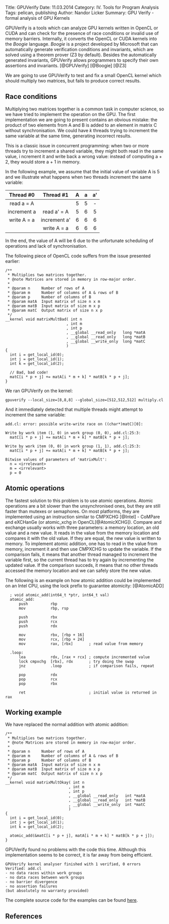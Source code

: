 Title: GPUVerify
Date: 11.03.2014
Category: IV. Tools for Program Analysis
Tags: pelican, publishing
Author: Nandor Licker
Summary: GPU Verify - formal analysis of GPU Kernels

GPUVerify is a tools which can analyze GPU kernels written in OpenCL or CUDA
and can check for the presence of race conditions or invalid use of memory
barriers. Internally, it converts the OpenCL or CUDA kernels into the *Boogie*
language. *Boogie* is a project developed by Microsoft that can automatically
generate verification conditions and invariants, which are solved using a
theorem prover (Z3 by default). Besides the automatically generated invariants,
GPUVerify allows programmers to specify their own assertions and invariants. [@GPUVerify] [@Boogie] [@Z3]

We are going to use GPUVerify to test and fix a small OpenCL kernel which should
multiply two matrices, but fails to produce correct results.

Race conditions
---------------

Multiplying two matrices together is a common task in computer science, so
we have tried to implement the operation on the GPU. The first implementation
we are going to present contains an obvious mistake: the product of two elements
from A and B is added to an element in matrix C  without synchronisation.
We could have *k* threads trying to increment the same variable at the same
time, generating incorrect results.

This is a classic issue in concurrent programming: when two or more threads try
to increment a shared variable, they might both read in the same value, i
ncrement it and write back a wrong value: instead of computing a + 2, they
would store a + 1 in memory.

In the following example, we assume that the initial value of variable A is 5
and we illustrate what happens when two threads increment the same variable:

| <center>Thread #0</ccenter> | <center>Thread #1</center> | A | a | a' |
|:---------------------------:|:--------------------------:|:-:|:-:|:--:|
| read a = A                  |                            | 5 | 5 |  - |
| increment a                 | read a' = A                | 5 | 6 | 5  |
| write A = a                 | increment a'               | 6 | 6 | 6  |
|                             | write A = a                | 6 | 6 | 6  |

In the end, the value of A will be 6 due to the unfortunate scheduling of
operations and lack of synchronisation.

The following piece of OpenCL code suffers from the issue presented earlier:

    /**
     * Multiplies two matrices together.
     * @note Matrices are stored in memory in row-major order.
     *
     * @param n     Number of rows of A
     * @param m     Number of columns of A & rows of B
     * @param p     Number of columns of B
     * @param matA  Input matrix of size n x m
     * @param matB  Input matrix of size m x p
     * @param matC  Output matrix of size n x p
     */
    __kernel void matrixMultBad( int n
                               , int m
                               , int p
                               , __global __read_only   long *matA
                               , __global __read_only   long *matB
                               , __global __write_only  long *matC
                               )
    {
      int i = get_local_id(0);
      int j = get_local_id(1);
      int k = get_local_id(2);

      // Bad, bad code!
      matC[i * p + j] += matA[i * m + k] * matB[k * p + j];
    }

We ran GPUVerify on the kernel:

    gpuverify --local_size=[8,8,8] --global_size=[512,512,512] multiply.cl


And it immediately detected that multiple threads might attempt to increment
the same variable:

    add.cl: error: possible write-write race on ((char*)matC)[0]:

    Write by work item (1, 0) in work group (0, 0), add.cl:25:3:
      matC[i * p + j] += matA[i * m + k] * matB[k * p + j];

    Write by work item (0, 0) in work group (1, 1), add.cl:25:3:
      matC[i * p + j] += matA[i * m + k] * matB[k * p + j];

    Bitwise values of parameters of 'matrixMult':
      n = <irrelevant>
      m = <irrelevant>
      p = 0

Atomic operations
-----------------

The fastest solution to this problem is to use atomic operations. Atomic
operations are a bit slower than the unsynchronised ones, but they are still
faster than mutexes or semaphores. On most platforms, they are implemented using
an instruction similar to CMPXCHG [@Intel] - CoMPare and eXCHanGe (or atomic_xchg
in OpenCL[@AtomicXCHG]). Compare and exchange usually works with three parameters:
a memory location, an old value and a new value. It reads in the value from the
memory location and compares it with the old value. If they are equal, the new
value is written to memory. To implement atomic addition, one has to read in the
value from memory, increment it and then use CMPXCHG to update the variable. If
the comparison fails, it means that another thread managed to increment the
variable first, so the current thread has to try again by incrementing the
updated value. If the comparison succeds, it means that no other threads
accessed the memory location and we can safely store the new value.

The following is an example on how atomic addition could be implemented on
an Intel CPU, using the lock prefix to guarantee atomicity: [@AtomicADD]

      ; void atomic_add(int64_t *ptr, int64_t val)
      atomic_add:
          push          rbp
          mov           rbp, rsp

          push          rbx
          push          rcx
          push          rdx

          mov           rbx, [rbp + 16]
          mov           rcx, [rbp + 24]
          mov           rax, [rbx]       ; read value from memory

      .loop:
          lea           rdx, [rax + rcx] ; compute incremented value
          lock cmpxchg  [rbx], rdx       ; try doing the swap
          jnz           .loop            ; if comparison fails, repeat

          pop           rdx
          pop           rcx
          pop           rbx

          ret                            ; initial value is returned in rax

Working example
---------------

We have replaced the normal addition with atomic addition:

    /**
     * Multiplies two matrices together.
     * @note Matrices are stored in memory in row-major order.
     *
     * @param n     Number of rows of A
     * @param m     Number of columns of A & rows of B
     * @param p     Number of columns of B
     * @param matA  Input matrix of size n x m
     * @param matB  Input matrix of size m x p
     * @param matC  Output matrix of size n x p
     */
    __kernel void matrixMultOkay( int n
                                , int m
                                , int p
                                , __global __read_only   int *matA
                                , __global __read_only   int *matB
                                , __global __write_only  int *matC
                                )
    {
      int i = get_local_id(0);
      int j = get_local_id(1);
      int k = get_local_id(2);

      atomic_add(&matC[i * p + j], matA[i * m + k] * matB[k * p + j]);
    }

GPUVerify found no problems with the code this time. Although this implementation
seems to be correct, it is far away from being efficient.

    GPUVerify kernel analyser finished with 1 verified, 0 errors
    Verified: add.cl
    - no data races within work groups
    - no data races between work groups
    - no barrier divergence
    - no assertion failures
    (but absolutely no warranty provided)

The complete source code for the examples can be found [here](https://gist.github.com/nandor/9605717).

References
----------

[@GPUVerify "GPUVerify homepage"]: http://multicore.doc.ic.ac.uk/tools/GPUVerify/
[@Boogie "Boogie: A Modular Reusable Verifier for Object-Oriented Programs"]: http://link.springer.com/chapter/10.1007/11804192_17
[@Z3 "Z3: An Effiecient SMT Solver"]: http://link.springer.com/chapter/10.1007/978-3-540-78800-3_24#page-1
[@Intel "Intel 64 and IA-32 Architectures Software Developer Manuals"]: http://www.intel.com/content/www/us/en/processors/architectures-software-developer-manuals.html
[@AtomicXCHG "atomic_cmpxchg"]: http://www.khronos.org/registry/cl/sdk/1.2/docs/man/xhtml/atomic_cmpxchg.html
[@AtomicADD "atomic_add"]: http://www.khronos.org/registry/cl/sdk/1.1/docs/man/xhtml/atomic_add.html
